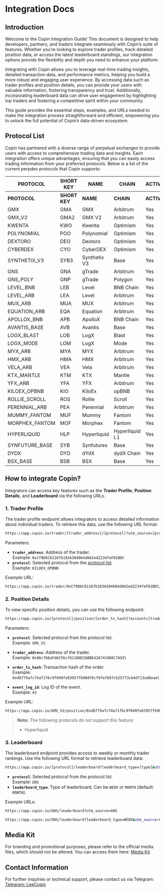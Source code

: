 # Integration Docs

## Introduction

Welcome to the Copin Integration Guide! This document is designed to help developers, partners, and traders integrate seamlessly with Copin’s suite of features. Whether you’re looking to explore trader profiles, track detailed position data, or access the latest leaderboard standings, our integration options provide the flexibility and depth you need to enhance your platform.

Integrating with Copin allows you to leverage real-time trading insights, detailed transaction data, and performance metrics, helping you build a more robust and engaging user experience. By accessing data such as trader profiles and position details, you can provide your users with valuable information, fostering transparency and trust. Additionally, incorporating leaderboard data can drive user engagement by highlighting top traders and fostering a competitive spirit within your community.

This guide provides the essential steps, examples, and URLs needed to make the integration process straightforward and efficient, empowering you to unlock the full potential of Copin’s data-driven ecosystem.

## Protocol List

Copin has partnered with a diverse range of perpetual exchanges to provide users with access to comprehensive trading data and insights. Each integration offers unique advantages, ensuring that you can easily access trading information from your preferred protocols. Below is a list of the current perpdex protocols that Copin supports:

<table data-header-hidden><thead><tr><th width="194">PROTOCOL</th><th width="130">SHORT KEY</th><th>NAME</th><th>CHAIN</th><th>ACTIVE</th><th>ALLOW COPY</th></tr></thead><tbody><tr><td><strong>PROTOCOL</strong></td><td><strong>SHORT KEY</strong></td><td><strong>NAME</strong></td><td><strong>CHAIN</strong></td><td><strong>ACTIVE</strong></td><td><strong>ALLOW COPY</strong></td></tr><tr><td>GMX</td><td>GMA</td><td>GMX</td><td>Arbitrum</td><td>Yes</td><td>Yes</td></tr><tr><td>GMX_V2</td><td>GMA2</td><td>GMX V2</td><td>Arbitrum</td><td>Yes</td><td>Yes</td></tr><tr><td>KWENTA</td><td>KWO</td><td>Kwenta</td><td>Optimism</td><td>Yes</td><td>Yes</td></tr><tr><td>POLYNOMIAL</td><td>POO</td><td>Polynomial</td><td>Optimism</td><td>Yes</td><td>Yes</td></tr><tr><td>DEXTORO</td><td>DEO</td><td>Dextoro</td><td>Optimism</td><td>Yes</td><td>Yes</td></tr><tr><td>CYBERDEX</td><td>CYO</td><td>CyberDEX</td><td>Optimism</td><td>Yes</td><td>Yes</td></tr><tr><td>SYNTHETIX_V3</td><td>SYB3</td><td>Synthetix V3</td><td>Base</td><td>Yes</td><td>No</td></tr><tr><td>GNS</td><td>GNA</td><td>gTrade</td><td>Arbitrum</td><td>Yes</td><td>Yes</td></tr><tr><td>GNS_POLY</td><td>GNP</td><td>gTrade</td><td>Polygon</td><td>Yes</td><td>Yes</td></tr><tr><td>LEVEL_BNB</td><td>LEB</td><td>Level</td><td>BNB Chain</td><td>Yes</td><td>Yes</td></tr><tr><td>LEVEL_ARB</td><td>LEA</td><td>Level</td><td>Arbitrum</td><td>Yes</td><td>Yes</td></tr><tr><td>MUX_ARB</td><td>MUA</td><td>MUX</td><td>Arbitrum</td><td>Yes</td><td>Yes</td></tr><tr><td>EQUATION_ARB</td><td>EQA</td><td>Equation</td><td>Arbitrum</td><td>Yes</td><td>Yes</td></tr><tr><td>APOLLOX_BNB</td><td>APB</td><td>ApolloX</td><td>BNB Chain</td><td>Yes</td><td>Yes</td></tr><tr><td>AVANTIS_BASE</td><td>AVB</td><td>Avantis</td><td>Base</td><td>Yes</td><td>Yes</td></tr><tr><td>LOGX_BLAST</td><td>LOB</td><td>LogX</td><td>Blast</td><td>Yes</td><td>No</td></tr><tr><td>LOGX_MODE</td><td>LOM</td><td>LogX</td><td>Mode</td><td>Yes</td><td>No</td></tr><tr><td>MYX_ARB</td><td>MYA</td><td>MYX</td><td>Arbitrum</td><td>Yes</td><td>No</td></tr><tr><td>HMX_ARB</td><td>HMA</td><td>HMX</td><td>Arbitrum</td><td>Yes</td><td>Yes</td></tr><tr><td>VELA_ARB</td><td>VEA</td><td>Vela</td><td>Arbitrum</td><td>Yes</td><td>Yes</td></tr><tr><td>KTX_MANTLE</td><td>KTM</td><td>KTX</td><td>Mantle</td><td>Yes</td><td>No</td></tr><tr><td>YFX_ARB</td><td>YFA</td><td>YFX</td><td>Arbitrum</td><td>Yes</td><td>No</td></tr><tr><td>KILOEX_OPBNB</td><td>KIO</td><td>KiloEx</td><td>opBNB</td><td>Yes</td><td>Yes</td></tr><tr><td>ROLLIE_SCROLL</td><td>ROS</td><td>Rollie</td><td>Scroll</td><td>Yes</td><td>Yes</td></tr><tr><td>PERENNIAL_ARB</td><td>PEA</td><td>Perennial</td><td>Arbitrum</td><td>Yes</td><td>No</td></tr><tr><td>MUMMY_FANTOM</td><td>MUF</td><td>Mummy</td><td>Fantom</td><td>Yes</td><td>Yes</td></tr><tr><td>MORPHEX_FANTOM</td><td>MOF</td><td>Morphex</td><td>Fantom</td><td>Yes</td><td>Yes</td></tr><tr><td>HYPERLIQUID</td><td>HLP</td><td>Hyperliquid</td><td>Hyperliquid L1</td><td>Yes</td><td>No</td></tr><tr><td>SYNFUTURE_BASE</td><td>SYB</td><td>Synfutures</td><td>Base</td><td>Yes</td><td>No</td></tr><tr><td>DYDX</td><td>DYD</td><td>dYdX</td><td>dydX Chain</td><td>Yes</td><td>No</td></tr><tr><td>BSX_BASE</td><td>BSB</td><td>BSX</td><td>Base</td><td>Yes</td><td>No</td></tr></tbody></table>

## How to integrate Copin?

Integrators can access key features such as the **Trader Profile**, **Position Details**, and **Leaderboard** via the following URLs.

### 1. Trader Profile

The trader profile endpoint allows integrators to access detailed information about individual traders. To retrieve this data, use the following URL format:

```bash
https://app.copin.io/trader/[trader_address]/[protocol]?utm_source=[protocol]
```

Parameters:

* **`trader_address`**: Address of the trader.\
  Example: `0xCf9D6C81167b183A384964d0A2ed2234feF81BDC`
* **`protocol`**: Selected protocol from the [protocol list](https://docs.copin.io/features/developer/integration-docs#protocol-list).\
  Example: `KILOEX_OPBNB`

Example URL:

```bash
https://app.copin.io/trader/0xCf9D6C81167b183A384964d0A2ed2234feF81BDC/kiloex_opbnb?time=FULL&utm_source=GNS
```

### 2. Position Details

To view specific position details, you can use the following endpoint:

```bash
https://app.copin.io/[protocol]/position/[order_tx_hash]?account=[trader_address]&tx_hash=[order_tx_hash]&log_id=[event_log_id]&utm_source=[protocol]
```

Parameters:

* **`protocol`**: Selected protocol from the protocol list.\
  Example: `GMX_V2`
* **`trader_address`**: Address of the trader.\
  Example: `0x08c788aFdACF6cf81180D2bBBE42A7434D0C7A92`\

* **`order_tx_hash`**: Transaction hash of the order.\
  Example: `0xd8779a7c74a71f6c9f049fe83957fb90d76cf0fef687cb25773cb4d713ad6eae`\

* **`event_log_id`**: Log ID of the event.\
  Example: `43`

Example URL:

```bash
https://app.copin.io/GMX_V2/position/0xd8779a7c74a71f6c9f049fe83957fb90d76cf0fef687cb25773cb4d713ad6eae?account=0x08c788aFdACF6cf81180D2bBBE42A7434D0C7A92&log_id=43&utm_source=GMX_V2
```

> **Note:** The following protocols do not support this feature:
>
> * Hyperliquid

### 3. Leaderboard

The leaderboard endpoint provides access to weekly or monthly trader rankings. Use the following URL format to retrieve leaderboard data:

```bash
https://app.copin.io/[protocol]/leaderboard?leaderboard_type=[type]&utm_source=[protocol]
```

* **`protocol`**: Selected protocol from the protocol list.\
  Example: `GNS`
* **`leaderboard_type`**: Type of leaderboard. Can be `WEEK` or `MONTH` (default: `MONTH`).

Example URLs:

```bash
https://app.copin.io/GNS/leaderboard?utm_source=GNS
```

```bash
https://app.copin.io/GNS/leaderboard?leaderboard_type=WEEK&utm_source=GNS
```

## **Media Kit**

For branding and promotional purposes, please refer to the official media files, which should not be altered. You can access them here: [Media Kit](https://drive.google.com/drive/folders/1DVz6YyimUK6qX8ztRCge3B5Gj-wzeyxX?usp=sharing)

## **Contact Information**

For further inquiries or technical support, please contact us via Telegram: [Telegram: LeeCopin](https://t.me/leecopin)
